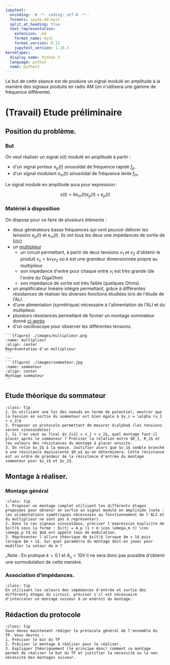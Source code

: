 ```yaml
---
jupytext:
  encoding: '# -*- coding: utf-8 -*-'
  formats: ipynb,md:myst
  split_at_heading: true
  text_representation:
    extension: .md
    format_name: myst
    format_version: 0.13
    jupytext_version: 1.10.3
kernelspec:
  display_name: Python 3
  language: python
  name: python3
---
```


Le but de cette séance est de produire un signal modulé en amplitude à la manière des signaux produits en radio AM (on n'utilisera une gamme de fréquence différente).

# (Travail) Etude préliminaire

## Position du problème.

### But

On veut réaliser un signal $s(t)$ modulé en amplitude à partir :
* d'un signal porteur $e_p(t)$ sinusoïdal de fréquence rapide $f_p$.
* d'un signal modulant $e_m(t)$ sinusoïdal de fréquence lente $f_m$.

Le signal modulé en amplitude aura pour expression :

$$
s(t) = k e_m(t) e_p(t) + e_p(t)
$$

### Matériel à disposition
On dispose pour ce faire de plusieurs éléments :
* deux générateurs basse fréquences qui vont pouvoir délivrer les tensions $e_p(t)$ et $e_m(t)$. Ils ont tous les deux une impédances de sortie de $50 \Omega$
* un [multiplieur](multiplieur)
	* un circuit permettant, à partir de deux tensions $v_1$ et $v_2$ d'obtenir le produit $v_s = k v_1 v_2$ où $k$ est une grandeur dimensionnée propre au multiplieur.
	* son impédance d'entre pour chaque entre $v_i$ est très grande (de l'ordre du GigaOhm)
	* son impédance de sortie est très faible (quelques Ohms).
* un amplificateur linéaire intégré permettant, grâce à différentes résistances de réaliser les diverses fonctions étudiées lors de l'étude de l'ALI.
* d'une alimentation (symétrique) nécessaire à l'alimentation de l'ALI et du multiplieur.
* plusieurs résistances permettant de former un montage sommateur donné [ci-après](sommateur)
* d'un oscilloscope pour observer les différentes tensions.

````{panels}
```{figure} ./images/multiplieur.png
:name: multiplieur
:align: center
Représentation d'un multiplieur
```
---
```{figure} ./images/sommateur.jpg
:name: sommateur
:align: center
Montage sommateur
```
````

## Etude théorique du sommateur

````{admonition} Analyse du sommateur
:class: tip
1. En utilisant une loi des noeuds en terme de potentiel, montrer que la tension en sortie du sommateur est bien égale à $v_s = \alpha (v_1 + v_2)$
2. Proposer un protocole permettant de mesurer $\alpha$ (les tensions seront sinusoïdales)
2. Si l'on veut au final $v_{s1} = v_1 + v_2$, quel montage faut-il placer après le sommateur ? Préciser la relation entre $R_1, R_2$ et les valeurs des résistances du montage à placer ensuite.
3. On relie $v_2$ à la masse. Justifier alors que $v_1$ semble branché à une résistance équivalente $R_e$ qu'on déterminera. Cette résistance est un ordre de grandeur de la résistance d'entrée du montage sommateur pour $v_1$ et $v_2$.
````

## Montage à réaliser.

### Montage général
````{admonition} Questions
:class: tip
1. Proposer un montage complet utilisant les différents étages proposées pour obtenir en sortie un signal modulé en amplitude (note : les alimentations symétriques nécessaies au fonctionnement de l'ALI et du multiplieur ne sont pas à représenter).
2. Dans le cas signaux sinusoïdaux, préciser l'expression explicite de $s(t)$ sous la forme : $s(t) = A_p (1 + m \cos \omega_m t) \cos \omega_p t$ où $m$ est appelé taux de modulation.
3. Représenter l'allure théorique de $s(t)$ lorsque $m > 1$ puis lorsque $m < 1$. Sur quel paramètre du montage doit-on jouer pour modifier la valeur de m ?
````

_Note : En pratique $k = 0.1$ et $A_s < 10V$ il ne sera donc pas possible d'obtenir une surmodulation de cette manière.

### Association d'impédances.
````{admonition} Question
:class: tip
En utilisant les valeurs des impédances d'entrée et sortie des différents étages du circuit, préciser s'il est nécessaire d'intercaler un montage suiveur à un endroit du montage.
````

## Rédaction du protocole
````{admonition} Protocole
:class: tip
Vous devez maintenant rédiger le protocole général de l'ensemble du TP. Vous devrez :
1. Préciser le but du TP
2. Préciser le montage à réaliser pour le réaliser.
3. Expliquer théoriquement (le principe donc) comment ce montage permet de réaliser le but du TP et justifier la nécessité ou la non nécessité des montages suiveur.
````